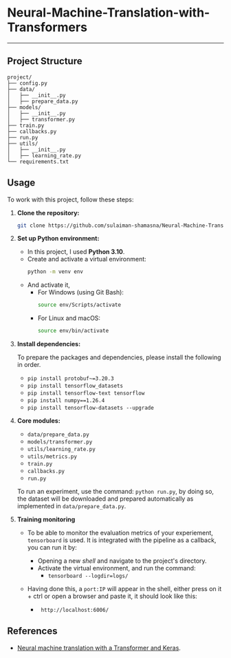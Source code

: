 # Neural-Machine-Translation-with-Transformers
---
## Project Structure
```
project/
├── config.py
├── data/
│   ├── __init__.py
│   ├── prepare_data.py
├── models/
│   ├── __init__.py
│   ├── transformer.py
├── train.py
├── callbacks.py
├── run.py
├── utils/
│   ├── __init__.py
│   ├── learning_rate.py
└── requirements.txt

```
## Usage

To work with this project, follow these steps:

1. **Clone the repository:**
    ```bash
    git clone https://github.com/sulaiman-shamasna/Neural-Machine-Translation-with-Transformers.git
    ```
    
2. **Set up Python environment:**
    - In this project, I used **Python 3.10**.
    - Create and activate a virtual environment:
        ```bash
        python -m venv env
        ```
    - And activate it, 
      - For Windows (using Git Bash):
        ```bash
        source env/Scripts/activate
        ```
      - For Linux and macOS:
        ```bash
        source env/bin/activate
        ```

3. **Install dependencies:**

    To prepare the packages and dependencies, please install the following in order.

    - ```pip install protobuf~=3.20.3```
    - ```pip install tensorflow_datasets```
    - ```pip install tensorflow-text tensorflow```
    - ```pip install numpy==1.26.4```   
    - ```pip install tensorflow-datasets --upgrade```

2. **Core modules:**
    - ```data/prepare_data.py```
    - ```models/transformer.py```
    - ```utils/learning_rate.py```
    - ```utils/metrics.py```
    - ```train.py```
    - ```callbacks.py```
    - ```run.py```
    
    To run an experiment, use the command: ```python run.py```, by doing so, the dataset will be downloaded and prepared automatically as implemented in ```data/prepare_data.py```.

3. **Training monitoring**

    - To be able to monitor the evaluation metrics of your experiement, ```tensorboard``` is used. It is integrated with the pipeline as a callback, you can run it by:

        - Opening a new *shell* and navigate to the project's directory.
        - Activate the virtual environment, and run the command:
            - ```tensorboard --logdir=logs/```
    - Having done this, a ```port:IP``` will appear in the shell, either press on it + ctrl or open a browser and paste it, it should look like this:
        - ``` http://localhost:6006/```


## References
- [Neural machine translation with a Transformer and Keras](https://www.tensorflow.org/text/tutorials/transformer).